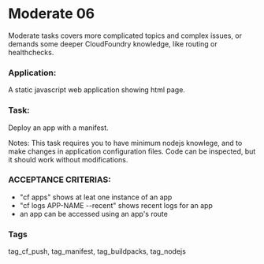 # Moderate 06
Moderate tasks covers more complicated topics and complex issues,
or demands some deeper  CloudFoundry  knowledge, like routing or
healthchecks.

### Application:
A static javascript web application showing html page.

### Task:
Deploy an app with a manifest.

Notes: This task requires you to have minimum  nodejs  knowlege, 
and to make changes in  application configuration files. Code can be inspected,
but it should work without modifications.  

### ACCEPTANCE CRITERIAS:
- "cf apps" shows at leat one instance of an app
- "cf logs APP-NAME --recent" shows recent logs for an app
- an app can be accessed using an app's route

### Tags
tag_cf_push, tag_manifest, tag_buildpacks, tag_nodejs
